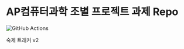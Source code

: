 # AP컴퓨터과학 조별 프로젝트 과제 Repo
![GitHub Actions](https://github.com/assignmenttracker/assignment-tracker/workflows/Java%20CI%20with%20Gradle/badge.svg)

숙제 트래커 v2
